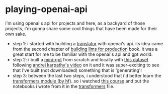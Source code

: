 # playing-openai-api
i'm using openai's api for projects and here, as a backyard of those projects, i'm gonna share some cool things that have been made for their own sake.

- step 1: i started with building a [translator](https://github.com/Sinusealpha/playing-openai-api/blob/main/translator.py) with openai's api. its idea came from the second chapter of [building llms for production](https://www.oreilly.com/library/view/building-llms-for/9798324731472/) book. it was a great start for me to be familiar with the openai's api and gpt world.
- step 2: i built a [mini-gpt](https://github.com/Sinusealpha/playing-openai-api/blob/main/minigpt.py) from scratch and locally with [this dataset](https://github.com/Sinusealpha/playing-openai-api/blob/main/dataset.txt) following [andrej karpathy's video](https://youtu.be/kCc8FmEb1nY?si=Mwhe7z8xQezObxqd) on it and it was super-exciting to see that i've built (not downloaded) something that is 'generating'!
- step 3: between the last two steps, i understood that i'd better learn the [transformers module (by hf)](https://huggingface.co/docs/transformers/en/index). so i watched [this course](https://www.youtube.com/playlist?list=PLHldQ76_k1klWQE7GyGfLH6m4iHOdVogN) and put the notebooks i wrote from it in the [transformers](https://github.com/Sinusealpha/playing-openai-api/blob/main/step1_transformers.ipynb) file.
